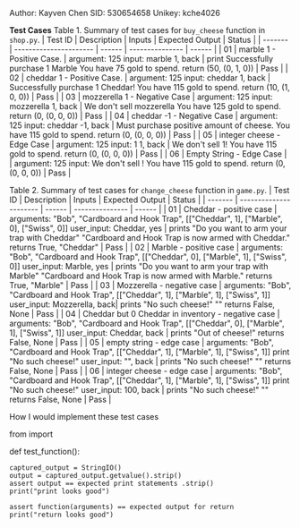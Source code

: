 Author: Kayven Chen
SID: 530654658
Unikey: kche4026


**Test Cases**
Table 1. Summary of test cases for `buy_cheese` function in `shop.py`. 
| Test ID | Description            | Inputs | Expected Output | Status |
| ------- | ---------------------- | ------ | --------------- | ------ |
| 01      | marble 1 - Positive Case. | argument: 125 input: marble 1, back | print Successfully purchase 1 Marble You have 75 gold to spend. return (50, (0, 1, 0)) | Pass   |
| 02      | cheddar 1 - Positive Case. | argument: 125 input: cheddar 1, back | Successfully purchase 1 Cheddar! You have 115 gold to spend. return (10, (1, 0, 0)) | Pass   |
| 03      | mozzerella 1 - Negative Case | argument: 125 input: mozzerella 1, back | We don't sell mozzerella You have 125 gold to spend. return (0, (0, 0, 0)) | Pass   |
| 04      | cheddar -1 - Negative Case | argument: 125 input: cheddar  -1, back | Must purchase positive amount of cheese. You have 115 gold to spend. return (0, (0, 0, 0)) | Pass   |
| 05      | integer cheese - Edge Case | argument: 125 input: 1 1, back | We don't sell 1! You have 115 gold to spend. return (0, (0, 0, 0)) | Pass   |
| 06      | Empty String - Edge Case |  | argument: 125 input: We don't sell ! You have 115 gold to spend. return (0, (0, 0, 0)) | Pass   |


Table 2. Summary of test cases for `change_cheese` function in `game.py`.
| Test ID | Description            | Inputs | Expected Output | Status |
| ------- | ---------------------- | ------ | --------------- | ------ |
| 01      | Cheddar - positive case | arguments: "Bob", "Cardboard and Hook Trap", [["Cheddar", 1], ["Marble", 0], ["Swiss", 0]] user_input: Cheddar, yes | prints "Do you want to arm your trap with Cheddar" "Cardboard and Hook Trap is now armed with Cheddar." returns True, "Cheddar" | Pass    |
| 02      | Marble - positive case | arguments: "Bob", "Cardboard and Hook Trap", [["Cheddar", 0], ["Marble", 1], ["Swiss", 0]] user_input: Marble, yes | prints "Do you want to arm your trap with Marble" "Cardboard and Hook Trap is now armed with Marble." returns True, "Marble" | Pass    |
| 03      | Mozzerella - negative case | arguments: "Bob", "Cardboard and Hook Trap", [["Cheddar", 1], ["Marble", 1], ["Swiss", 1]] user_input: Mozzerella, back| prints "No such cheese!" "" returns False, None | Pass    |
| 04      | Cheddar but 0 Cheddar in inventory - negative case | arguments: "Bob", "Cardboard and Hook Trap", [["Cheddar", 0], ["Marble", 1], ["Swiss", 1]] user_input: Cheddar, back | prints "Out of cheese!" returns False, None | Pass    |
| 05      | empty string - edge case | arguments: "Bob", "Cardboard and Hook Trap", [["Cheddar", 1], ["Marble", 1], ["Swiss", 1]] print "No such cheese!" user_input: "", back | prints "No such cheese!" "" returns False, None | Pass    |
| 06      | integer cheese - edge case | arguments: "Bob", "Cardboard and Hook Trap", [["Cheddar", 1], ["Marble", 1], ["Swiss", 1]] print "No such cheese!" user_input: 100, back | prints "No such cheese!" "" returns False, None | Pass    |


How I would implement these test cases


from <file> import <function> 

def test_function():

    captured_output = StringIO()
    output = captured_output.getvalue().strip()
    assert output == expected print statements .strip()
    print("print looks good")

    assert function(arguments) == expected output for return
    print("return looks good")
